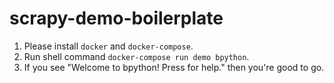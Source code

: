 # scrapy-demo-boilerplate

1. Please install `docker` and `docker-compose`.
2. Run shell command `docker-compose run demo bpython`.
3. If you see "Welcome to bpython! Press <F1> for help." then you're good to go.
